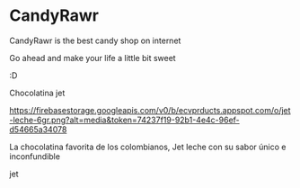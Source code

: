 # CandyRawr
CandyRawr is the best candy shop on internet

Go ahead and make your life a little bit sweet

:D

Chocolatina jet

https://firebasestorage.googleapis.com/v0/b/ecvprducts.appspot.com/o/jet-leche-6gr.png?alt=media&token=74237f19-92b1-4e4c-96ef-d54665a34078

La chocolatina favorita de los colombianos, Jet leche con su sabor único e inconfundible

jet


